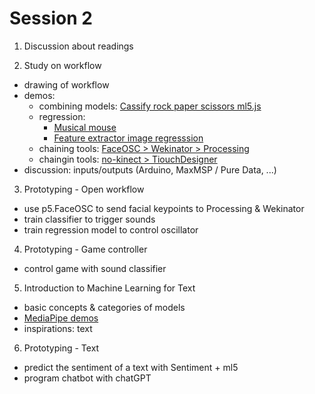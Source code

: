 # Session 2

1. Discussion about readings


2. Study on workflow
  - drawing of workflow
  - demos:
    - combining models: [Cassify rock paper scissors ml5.js](https://editor.p5js.org/tlsaeger/sketches/xL2DrkcEb)
    - regression:
      - [Musical mouse](https://editor.p5js.org/ml5/sketches/NeuralNetwork_musical_mouse)
      - [Feature extractor image regresssion](https://editor.p5js.org/ml5/sketches/FeatureExtractor_Image_Regression)
    - chaining tools: [FaceOSC > Wekinator > Processing](https://vimeo.com/175947130)
    - chaingin tools: [no-kinect > TiouchDesigner](https://www.youtube.com/watch?v=DpGHWa2gOcc)
  - discussion: inputs/outputs (Arduino, MaxMSP / Pure Data, ...)


3. Prototyping - Open workflow
  - use p5.FaceOSC to send facial keypoints to Processing & Wekinator
  - train classifier to trigger sounds
  - train regression model to control oscillator

4. Prototyping - Game controller
  - control game with sound classifier

5. Introduction to Machine Learning for Text
  - basic concepts & categories of models
  - [MediaPipe demos](https://mediapipe-studio.webapps.google.com/home)
  - inspirations: text

6. Prototyping - Text
  - predict the sentiment of a text with Sentiment + ml5
  - program chatbot with chatGPT
